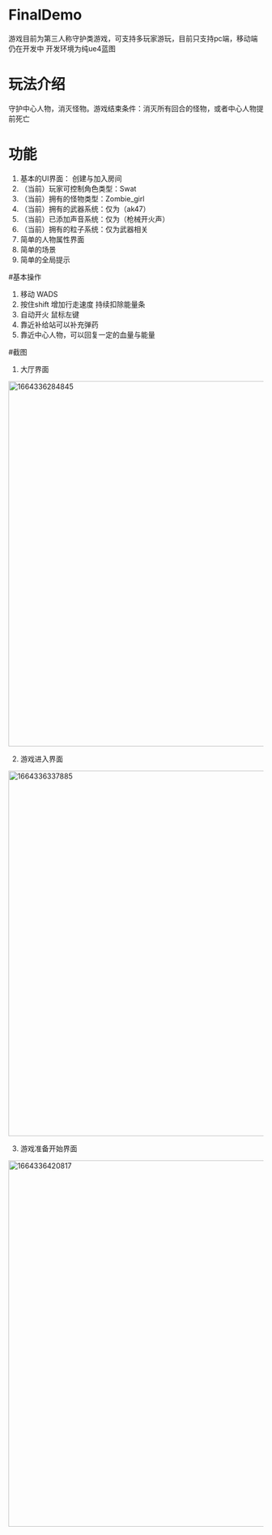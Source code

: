 # FinalDemo

游戏目前为第三人称守护类游戏，可支持多玩家游玩，目前只支持pc端，移动端仍在开发中
开发环境为纯ue4蓝图

# 玩法介绍

守护中心人物，消灭怪物。游戏结束条件：消灭所有回合的怪物，或者中心人物提前死亡

# 功能

1. 基本的UI界面： 创建与加入房间
2. （当前）玩家可控制角色类型：Swat
3. （当前）拥有的怪物类型：Zombie_girl
4. （当前）拥有的武器系统：仅为（ak47）
5. （当前）已添加声音系统：仅为（枪械开火声）
6. （当前）拥有的粒子系统：仅为武器相关
7. 简单的人物属性界面
8. 简单的场景
9. 简单的全局提示

#基本操作

1. 移动 WADS
2. 按住shift 增加行走速度 持续扣除能量条
3. 自动开火 鼠标左键
4. 靠近补给站可以补充弹药
5. 靠近中心人物，可以回复一定的血量与能量


#截图

1. 大厅界面
<img width="720" alt="1664336284845" src="https://user-images.githubusercontent.com/90631474/192682047-b1485bf8-3a38-48d5-aca2-2e373a246326.png">

2. 游戏进入界面
<img width="720" alt="1664336337885" src="https://user-images.githubusercontent.com/90631474/192682139-17609e79-93c8-4ad7-95ab-ba59047aa830.png">

3. 游戏准备开始界面
<img width="722" alt="1664336420817" src="https://user-images.githubusercontent.com/90631474/192682280-67f6a166-0096-4c6b-8cd8-0801603685d4.png">
